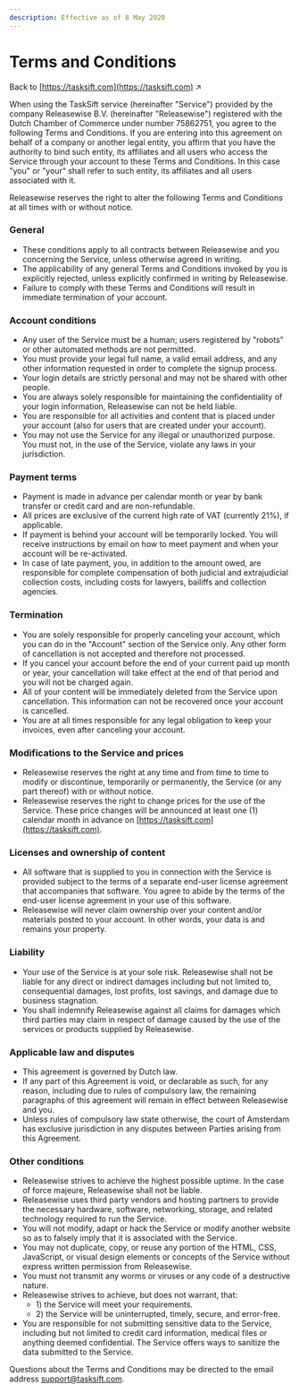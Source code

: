 ```yaml
---
description: Effective as of 8 May 2020
---
```


# Terms and Conditions

Back to [https://tasksift.com](https://tasksift.com) ↗︎

When using the TaskSift service \(hereinafter "Service"\) provided by the company Releasewise B.V. \(hereinafter "Releasewise"\) registered with the Dutch Chamber of Commerce under number 75862751, you agree to the following Terms and Conditions. If you are entering into this agreement on behalf of a company or another legal entity, you affirm that you have the authority to bind such entity, its affiliates and all users who access the Service through your account to these Terms and Conditions. In this case "you" or "your" shall refer to such entity, its affiliates and all users associated with it.

Releasewise reserves the right to alter the following Terms and Conditions at all times with or without notice.

### General

* These conditions apply to all contracts between Releasewise and you concerning the Service, unless otherwise agreed in writing.
* The applicability of any general Terms and Conditions invoked by you is explicitly rejected, unless explicitly confirmed in writing by Releasewise.
* Failure to comply with these Terms and Conditions will result in immediate termination of your account.

### Account conditions

* Any user of the Service must be a human; users registered by "robots" or other automated methods are not permitted.
* You must provide your legal full name, a valid email address, and any other information requested in order to complete the signup process.
* Your login details are strictly personal and may not be shared with other people.
* You are always solely responsible for maintaining the confidentiality of your login information, Releasewise can not be held liable.
* You are responsible for all activities and content that is placed under your account \(also for users that are created under your account\).
* You may not use the Service for any illegal or unauthorized purpose. You must not, in the use of the Service, violate any laws in your jurisdiction.

### Payment terms

* Payment is made in advance per calendar month or year by bank transfer or credit card and are non-refundable.
* All prices are exclusive of the current high rate of VAT \(currently 21%\), if applicable.
* If payment is behind your account will be temporarily locked. You will receive instructions by email on how to meet payment and when your account will be re-activated.
* In case of late payment, you, in addition to the amount owed, are responsible for complete compensation of both judicial and extrajudicial collection costs, including costs for lawyers, bailiffs and collection agencies.

### Termination

* You are solely responsible for properly canceling your account, which you can do in the "Account" section of the Service only. Any other form of cancellation is not accepted and therefore not processed.
* If you cancel your account before the end of your current paid up month or year, your cancellation will take effect at the end of that period and you will not be charged again.
* All of your content will be immediately deleted from the Service upon cancellation. This information can not be recovered once your account is cancelled.
* You are at all times responsible for any legal obligation to keep your invoices, even after canceling your account.

### Modifications to the Service and prices

* Releasewise reserves the right at any time and from time to time to modify or discontinue, temporarily or permanently, the Service \(or any part thereof\) with or without notice.
* Releasewise reserves the right to change prices for the use of the Service. These price changes will be announced at least one \(1\) calendar month in advance on [https://tasksift.com](https://tasksift.com).

### Licenses and ownership of content

* All software that is supplied to you in connection with the Service is provided subject to the terms of a separate end-user license agreement that accompanies that software. You agree to abide by the terms of the end-user license agreement in your use of this software.
* Releasewise will never claim ownership over your content and/or materials posted to your account. In other words, your data is and remains your property.

### Liability

* Your use of the Service is at your sole risk. Releasewise shall not be liable for any direct or indirect damages including but not limited to, consequential damages, lost profits, lost savings, and damage due to business stagnation.
* You shall indemnify Releasewise against all claims for damages which third parties may claim in respect of damage caused by the use of the services or products supplied by Releasewise.

### Applicable law and disputes

* This agreement is governed by Dutch law.
* If any part of this Agreement is void, or declarable as such, for any reason, including due to rules of compulsory law, the remaining paragraphs of this agreement will remain in effect between Releasewise and you.
* Unless rules of compulsory law state otherwise, the court of Amsterdam has exclusive jurisdiction in any disputes between Parties arising from this Agreement.

### Other conditions

* Releasewise strives to achieve the highest possible uptime. In the case of force majeure, Releasewise shall not be liable.
* Releasewise uses third party vendors and hosting partners to provide the necessary hardware, software, networking, storage, and related technology required to run the Service.
* You will not modify, adapt or hack the Service or modify another website so as to falsely imply that it is associated with the Service.
* You may not duplicate, copy, or reuse any portion of the HTML, CSS, JavaScript, or visual design elements or concepts of the Service without express written permission from Releasewise.
* You must not transmit any worms or viruses or any code of a destructive nature.
* Releasewise strives to achieve, but does not warrant, that:
  * 1\) the Service will meet your requirements.
  * 2\) the Service will be uninterrupted, timely, secure, and error-free.
* You are responsible for not submitting sensitive data to the Service, including but not limited to credit card information, medical files or anything deemed confidential. The Service offers ways to sanitize the data submitted to the Service.

Questions about the Terms and Conditions may be directed to the email address [support@tasksift.com](mailto:support@tasksift.com).

